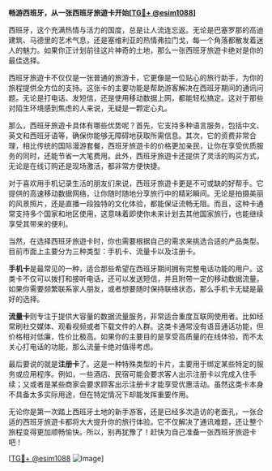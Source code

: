 **畅游西班牙，从一张西班牙旅遊卡开始[[TG💪+ @esim1088](https://t.me/s/esim1088)]**

西班牙，这个充满热情与活力的国度，总是让人流连忘返。无论是巴塞罗那的高迪建筑、马德里的艺术气息，还是塞维利亚的热情弗拉门戈，每一个角落都散发着迷人的魅力。如果你正计划前往这片神奇的土地，那么一张西班牙旅遊卡绝对是你的最佳选择。

西班牙旅遊卡不仅仅是一张普通的旅游卡，它更像是一位贴心的旅行助手，为你的旅程提供全方位的支持。这张卡的主要功能是帮助游客解决在西班牙期间的通讯问题。无论是打电话、发短信，还是使用移动数据上网，都能轻松搞定。这对于那些对陌生环境感到焦虑的人来说，无疑是一颗定心丸。

那么，西班牙旅遊卡具体有哪些优势呢？首先，它支持多种语言服务，包括中文、英文和西班牙语等，确保你能够无障碍地获取所需信息。其次，它的资费非常合理，相比传统的国际漫游套餐，西班牙旅遊卡的价格更加亲民，让你在享受优质服务的同时，还能节省一大笔费用。此外，西班牙旅遊卡还提供了灵活的购买方式，无论是在线订购还是现场激活，都非常方便快捷。

对于喜欢用手机记录生活的朋友们来说，西班牙旅遊卡更是不可或缺的好帮手。它提供的高速移动数据网络，让你随时随地分享旅行中的精彩瞬间。无论是拍摄美丽的风景照片，还是直播一段独特的文化体验，都能保证流畅无阻。而且，这种卡通常支持多个国家和地区使用，这意味着即使你未来计划去其他国家旅行，也能继续享受其带来的便利。

当然，在选择西班牙旅遊卡时，你也需要根据自己的需求来挑选合适的产品类型。目前市面上主要分为三种类型：手机卡、流量卡以及注册卡。

**手机卡**是最常见的一种，适合那些希望在西班牙期间拥有完整电话功能的用户。这类卡不仅可以拨打和接听电话，还可以发送短信，并且附带一定的移动数据流量。如果你需要频繁联系家人朋友，或者想要随时保持联络状态，那么手机卡无疑是最好的选择。

**流量卡**则专注于提供大容量的数据流量服务，非常适合重度互联网使用者。比如经常刷社交媒体、观看视频或者下载文件的人群。这类卡通常没有语音通话功能，但价格相对低廉，性价比极高。如果你的主要目的是享受高质量的在线体验，而不太关心打电话的功能，那么流量卡绝对值得考虑。

最后要说的就是**注册卡**了。这是一种特殊类型的卡片，主要用于绑定某些特定的服务或应用程序。例如，一些酒店、民宿可能会要求客人出示注册卡以完成入住手续；又或者是某些商家会要求顾客出示注册卡才能享受优惠活动。虽然这类卡本身不具备太多实际用途，但在特定情况下却能发挥重要作用。

无论你是第一次踏上西班牙土地的新手游客，还是已经多次造访的老面孔，一张合适的西班牙旅遊卡都将大大提升你的旅行体验。它不仅解决了通讯难题，还让整个旅程变得更加顺畅愉快。所以，别再犹豫了！赶快为自己准备一张西班牙旅遊卡吧！

[[TG💪+ @esim1088](https://t.me/s/esim1088) ![Image](https://i.postimg.cc/4NQfJmqS/Snipaste-2025-05-13-00-14-12.png)]